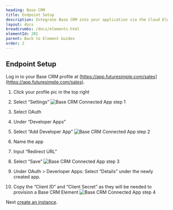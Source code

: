 ```yaml
---
heading: Base CRM
title: Endpoint Setup
description: Integrate Base CRM into your application via the Cloud Elements APIs.
layout: docs
breadcrumbs: /docs/elements.html
elementId: 201
parent: Back to Element Guides
order: 2
---
```

## Endpoint Setup

Log in to your Base CRM profile at [https://app.futuresimple.com/sales](https://app.futuresimple.com/sales).
1. Click your profile pic in the top right

2. Select “Settings”
![Base CRM Connected App step 1](http://cloud-elements.com/wp-content/uploads/2015/10/BaseCRMAPI1.png)

3. Select OAuth

4. Under “Developer Apps”

5. Select “Add Developer App”
![Base CRM Connected App step 2](http://cloud-elements.com/wp-content/uploads/2015/10/BaseCRMAPI2.png)

6. Name the app

7. Input “Redirect URL”

8. Select “Save”
![Base CRM Connected App step 3](http://cloud-elements.com/wp-content/uploads/2015/10/BaseCRMAPI3.png)


9. Under OAuth > Deverloper Apps: Select “Details” under the newly created app.

10. Copy the “Client ID” and “Client Secret” as they will be needed to provision a Base CRM Element
![Base CRM Connected App step 4](http://cloud-elements.com/wp-content/uploads/2015/10/BaseCRMAPI4.png)

Next [create an instance](basecrm-create-instance.html).
